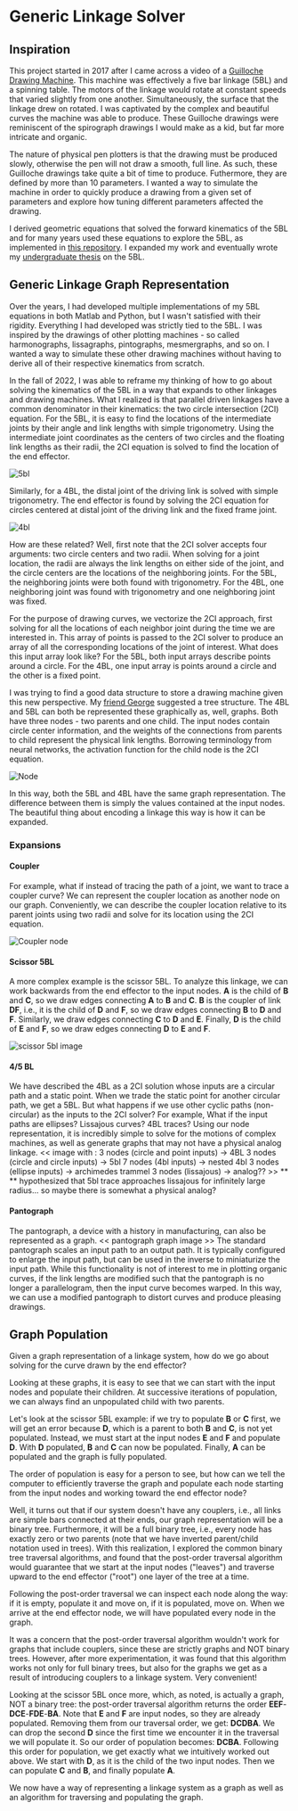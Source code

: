 # Generic Linkage Solver

## Inspiration
This project started in 2017 after I came across a video of a [Guilloche Drawing Machine](https://www.youtube.com/watch?v=BG9e06IWAxE). This machine was effectively a five bar linkage (5BL) and a spinning table. The motors of the linkage would rotate at constant speeds that varied slightly from one another. Simultaneously, the surface that the linkage drew on rotated. I was captivated by the complex and beautiful curves the machine was able to produce.
These Guilloche drawings were reminiscent of the spirograph drawings I would make as a kid, but far more intricate and organic.

The nature of physical pen plotters is that the drawing must be produced slowly, otherwise the pen will not draw a smooth, full line. As such, these Guilloche drawings take quite a bit of time to produce. Futhermore, they are defined by more than 10 parameters. I wanted a way to simulate the machine in order to quickly produce a drawing from a given set of parameters and explore how tuning different parameters affected the drawing.

I derived geometric equations that solved the forward kinematics of the 5BL and for many years used these equations to explore the 5BL, as implemented in [this repository](https://github.com/brandon-gamble/five_bar_linkage). I expanded my work and eventually wrote my [undergraduate thesis](https://scholarworks.uvm.edu/hcoltheses/406/) on the 5BL.

## Generic Linkage Graph Representation
Over the years, I had developed multiple implementations of my 5BL equations in both Matlab and Python, but I wasn't satisfied with their rigidity. Everything I had developed was strictly tied to the 5BL.
I was inspired by the drawings of other plotting machines - so called harmonographs, lissagraphs, pintographs, mesmergraphs, and so on. I wanted a way to simulate these other drawing machines without having to derive all of their respective kinematics from scratch.

In the fall of 2022, I was able to reframe my thinking of how to go about solving the kinematics of the 5BL in a way that expands to other linkages and drawing machines. What I realized is that parallel driven linkages have a common denominator in their kinematics: the two circle intersection (2CI) equation.
For the 5BL, it is easy to find the locations of the intermediate joints by their angle and link lengths with simple trigonometry. Using the intermediate joint coordinates as the centers of two circles and the floating link lengths as their radii, the 2CI equation is solved to find the location of the end effector.

![5bl](/assets/diagrams/5bl.png)

Similarly, for a 4BL, the distal joint of the driving link is solved with simple trigonometry. The end effector is found by solving the 2CI equation for circles centered at distal joint of the driving link and the fixed frame joint.

![4bl](/assets/diagrams/4bl.png)

How are these related? Well, first note that the 2CI solver accepts four arguments: two circle centers and two radii. When solving for a joint location, the radii are always the link lengths on either side of the joint, and the circle centers are the locations of the neighboring joints. For the 5BL, the neighboring joints were both found with trigonometry. For the 4BL, one neighboring joint was found with trigonometry and one neighboring joint was fixed.

For the purpose of drawing curves, we vectorize the 2CI approach, first solving for all the locations of each neighbor joint during the time we are interested in. This array of points is passed to the 2CI solver to produce an array of all the corresponding locations of the joint of interest. What does this input array look like? For the 5BL, both input arrays describe points around a circle. For the 4BL, one input array is points around a circle and the other is a fixed point.

I was trying to find a good data structure to store a drawing machine given this new perspective. My [friend George](https://github.com/dairykillsme) suggested a tree structure. The 4BL and 5BL can both be represented these graphically as, well, graphs. Both have three nodes - two parents and one child. The input nodes contain circle center information, and the weights of the connections from parents to child represent the physical link lengths. Borrowing terminology from neural networks, the activation function for the child node is the 2CI equation. 

![Node](/assets/diagrams/node.png)

In this way, both the 5BL and 4BL have the same graph representation. The difference between them is simply the values contained at the input nodes.
The beautiful thing about encoding a linkage this way is how it can be expanded.

### Expansions

#### Coupler
For example, what if instead of tracing the path of a joint, we want to trace a coupler curve? We can represent the coupler location as another node on our graph. Conveniently, we can describe the coupler location relative to its parent joints using two radii and solve for its location using the 2CI equation.

![Coupler node](/assets/diagrams/coupler.png)

#### Scissor 5BL
A more complex example is the scissor 5BL. To analyze this linkage, we can work backwards from the end effector to the input nodes. **A** is the child of **B** and **C**, so we draw edges connecting **A** to **B** and **C**.
**B** is the coupler of link **DF**, i.e., it is the child of **D** and **F**, so we draw edges connecting **B** to **D** and **F**.
Similarly, we draw edges connecting **C** to **D** and **E**.
Finally, **D** is the child of **E** and **F**, so we draw edges connecting **D** to **E** and **F**.

![scissor 5bl image](/assets/diagrams/scissor_5bl.png)

#### 4/5 BL
We have described the 4BL as a 2CI solution whose inputs are a circular path and a static point. When we trade the static point for another circular path, we get a 5BL. But what happens if we use other cyclic paths (non-circular) as the inputs to the 2CI solver? For example, What if the input paths are ellipses? Lissajous curves? 4BL traces? Using our node representation, it is incredibly simple to solve for the motions of complex machines, as well as generate graphs that may not have a physical analog linkage.
<< image with :
3 nodes (circle and point inputs) -> 4BL
3 nodes (circle and circle inputs) -> 5bl
7 nodes (4bl inputs) -> nested 4bl
3 nodes (ellipse inputs) -> archimedes trammel
3 nodes (lissajous) -> analog?? >>  **
** hypothesized that 5bl trace approaches lissajous for infinitely large radius... so maybe there is somewhat a physical analog?

#### Pantograph
The pantograph, a device with a history in manufacturing, can also be represented as a graph.
<< pantograph graph image >>
The standard pantograph scales an input path to an output path. It is typically configured to enlarge the input path, but can be used in the inverse to miniaturize the input path. While this functionality is not of interest to me in plotting organic curves, if the link lengths are modified such that the pantograph is no longer a parallelogram, then the input curve becomes warped. In this way, we can use a modified pantograph to distort curves and produce pleasing drawings.

## Graph Population
Given a graph representation of a linkage system, how do we go about solving for the curve drawn by the end effector?

Looking at these graphs, it is easy to see that we can start with the input nodes and populate their children. At successive iterations of population, we can always find an unpopulated child with two parents.

Let's look at the scissor 5BL example: if we try to populate **B** or **C** first, we will get an error because **D**, which is a parent to both **B** and **C**, is not yet populated. Instead, we must start at the input nodes **E** and **F** and populate **D**. With **D** populated, **B** and **C** can now be populated. Finally, **A** can be populated and the graph is fully populated.

The order of population is easy for a person to see, but how can we tell the computer to efficiently traverse the graph and populate each node starting from the input nodes and working toward the end effector node?

Well, it turns out that if our system doesn't have any couplers, i.e., all links are simple bars connected at their ends, our graph representation will be a binary tree. Furthermore, it will be a full binary tree, i.e., every node has exactly zero or two parents (note that we have inverted parent/child notation used in trees).
With this realization, I explored the common binary tree traversal algorithms, and found that the post-order traversal algorithm would guarantee that we start at the input nodes ("leaves") and traverse upward to the end effector ("root") one layer of the tree at a time.

Following the post-order traversal we can inspect each node along the way: if it is empty, populate it and move on, if it is populated, move on.
When we arrive at the end effector node, we will have populated every node in the graph.

It was a concern that the post-order traversal algorithm wouldn't work for graphs that include couplers, since these are strictly graphs and NOT binary trees. However, after more experimentation, it was found that this algorithm works not only for full binary trees, but also for the graphs we get as a result of introducing couplers to a linkage system. Very convenient!

Looking at the scissor 5BL once more, which, as noted, is actually a graph, NOT a binary tree: the post-order traversal algorithm returns the order **EEF**-**DCE**-**FDE**-**BA**. Note that **E** and **F** are input nodes, so they are already populated. Removing them from our traversal order, we get: **DCDBA**. We can drop the second **D** since the first time we encounter it in the traversal we will populate it. So our order of population becomes: **DCBA**. Following this order for population, we get exactly what we intuitively worked out above. We start with **D**, as it is the child of the two input nodes. Then we can populate **C** and **B**, and finally populate **A**.

We now have a way of representing a linkage system as a graph as well as an algorithm for traversing and populating the graph.

<!-- ## Terminology
A 5BL has two driving links, two floating links, and a grounding link. For the purpose of drawing spirographs, the driving links are rotated at constant speeds and a complex curve is drawn. In order to be able to simulate more complex machines, the kinematics of the 5BL are broken into discrete steps.

The **drive point** is joint of the driving link and the floating link.
The **drive trace** is the path traced by the drive point.  For the 5BL, the drive traces are simply circles.

The **float point** is the joint between the floating links.
The **end-effector** is the location we place the virtual pen that draws our nice curves.
The **float trace** is the curve drawn when we place the end-effector at the float point.
The end-effector can be placed at other locations fixed relative to a floating link. When the end-effector is not at the float point, we call its path a **coupler trace**.

Note that the float trace is found geometrically as the intersection of two circles (2CI). The circles are centered at the drive points with radii equal to the lengths of the floating links. This is useful later on when we expand to more complicated drawing machines.

Finally, to go from the float trace to a **spirograph**, we must rotate the drawing surface while the 5BL draws the float trace. As the table rotates, the float trace is stretched, or smeared out in an arc. Note that the float trace is cyclic. We call the smeared image of the float trace a **smear trace**. To make computation faster, we only compute a single smear trace and then copy it as desired to create the final spirograph image.

## Drive Trace

As previously mentioned, the drive traces of a 5BL drawing machine are simply circles. By using drive traces that are non-circular, we can simulate more complex drawing machines and draw new spirograph images.

For example, the scissored 5BL (sometimes referred to as a pintograph) can actually be simulated without any additional math if we realize that the output of the machine is a float trace whose driving traces are coupler traces of the parent 5BL.

A four bar linkage can be analyzed as a float trace whose driving traces are a circle and a stationary point. We can thus simulate a four bar linkage and use the output as the driving trace for a spirograph. We can go further by using coupler traces of the four bar linkage as driving traces for a spirograph image.

The harmonograph is similar to a 5BL but the driving links get their energy from a pendulum rather than from a motor. As such, their motion damps out as the machine draws. This can be simulated by using inward spirals as drive traces.

Other ideas for modified drive traces are using polygons, helices, lissajous curves, or any other cyclic curve.

## Neural Net / Tree Encoding

If we abstract the above analysis one step further we can think of it as a tree-like structure. If can encode the drawing machine generically as a tree, then we can encode very complex machines as well as machines that may not have a physical analog.

The first step is to realize that the coupler trace of a link can actually be solved as a 2CI of the two joints of the link. Rather than defining the coupler point using polar coordinates wrt the two joints, we define is using its distances to each of the joints.

With the coupler trace reframed as a 2CI, we now have only one kinematic solver.

Now, how does a drawing machine translate to a tree structure? Take the simple 5bl, for example. The driving points are represented as input nodes, and the end effector is represented as an output node, which is connected to the two input nodes. The data held at each node is a set of points.
For an input node, the points are computed by an arbitrary driver function (could be a circle, as in the 5bl, or a more complicated curve such as a Lissajous curve).
Any node that is not an input has exactly two nodes connected to it, and its data is the set of points that are the 2CI solution to the sets of points of its connecting nodes.

if no coupler, then tree is full
if coupler, then not a tree bc we have a cycle

Notation to clarify:
upstream/downstream direction: think of upstream as the input side and info is propagated downstream as we solve each layer

parent/child direction: are parents the input nodes, since two parents have a child, or use tree terminology for parent as root and each parent has two children.

use tree terms or net terms? -->
